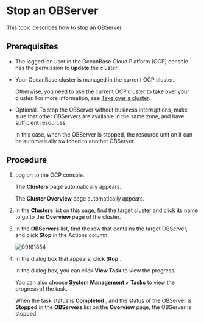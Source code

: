 Stop an OBServer 
=====================================

This topic describes how to stop an OBServer. 

Prerequisites 
----------------------------------

* The logged-on user in the OceanBase Cloud Platform (OCP) console has the permission to **update** the cluster.

  

* Your OceanBase cluster is managed in the current OCP cluster. 

  Otherwise, you need to use the current OCP cluster to take over your cluster. For more information, see [Take over a cluster](/en-US/3.ob-cloud-platform/4.manage-clusters/3.basic-operations/1.takeover-cluster.md).
  

* Optional. To stop the OBServer without business interruptions, make sure that other OBServers are available in the same zone, and have sufficient resources. 

  In this case, when the OBServer is stopped, the resource unit on it can be automatically switched to another OBServer.
  




Procedure 
------------------------------

1. Log on to the OCP console. 

   The **Clusters** page automatically appears. 

   The **Cluster Overview** page automatically appears.
   

2. In the **Clusters** list on this page, find the target cluster and click its name to go to the **Overview** page of the cluster.

   

3. In the **OBServers** list, find the row that contains the target OBServer, and click **Stop** in the Actions column. 

   ![09161854](https://help-static-aliyun-doc.aliyuncs.com/assets/img/en-US/2610818461/p327411.png)
   

4. In the dialog box that appears, click **Stop** . 

   In the dialog box, you can click **View Task** to view the progress. 

   You can also choose **System Management \> Tasks** to view the progress of the task. 

   When the task status is **Completed** , and the status of the OBServer is **Stopped** in the **OBServers** list on the **Overview** page, the OBServer is stopped.
   



